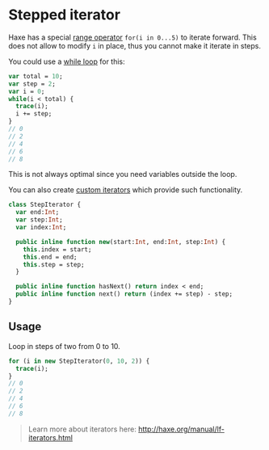 [tags]: / "iterator"

# Stepped iterator

Haxe has a special [range operator](http://haxe.org/manual/expression-for.html) `for(i in 0...5)` to iterate forward. 
This does not allow to modify `i` in place, thus you cannot make it iterate in steps.

You could use a [while loop](http://haxe.org/manual/expression-while.html) for this:
  
```haxe
var total = 10;
var step = 2;
var i = 0;
while(i < total) {
  trace(i);
  i += step;
}
// 0
// 2
// 4
// 6
// 8
```

This is not always optimal since you need variables outside the loop. 

You can also create [custom iterators](http://haxe.org/manual/lf-iterators.html) which provide such functionality.

```haxe
class StepIterator {
  var end:Int;
  var step:Int;
  var index:Int;

  public inline function new(start:Int, end:Int, step:Int) {
    this.index = start;
    this.end = end;
    this.step = step;
  }

  public inline function hasNext() return index < end;
  public inline function next() return (index += step) - step;
}
```

## Usage

Loop in steps of two from 0 to 10.

```haxe 
for (i in new StepIterator(0, 10, 2)) {
  trace(i);
}
// 0
// 2
// 4
// 6
// 8
```

> Learn more about iterators here: <http://haxe.org/manual/lf-iterators.html>